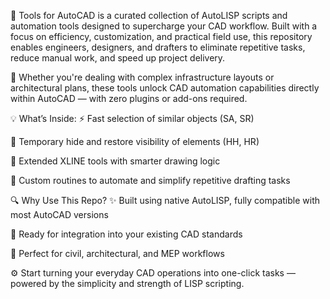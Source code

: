 🔧 Tools for AutoCAD is a curated collection of AutoLISP scripts and automation tools designed to supercharge your CAD workflow. Built with a focus on efficiency, customization, and practical field use, this repository enables engineers, designers, and drafters to eliminate repetitive tasks, reduce manual work, and speed up project delivery.

🧠 Whether you're dealing with complex infrastructure layouts or architectural plans, these tools unlock CAD automation capabilities directly within AutoCAD — with zero plugins or add-ons required.

💡 What’s Inside:
⚡ Fast selection of similar objects (SA, SR)

🫥 Temporary hide and restore visibility of elements (HH, HR)

📐 Extended XLINE tools with smarter drawing logic

🔁 Custom routines to automate and simplify repetitive drafting tasks

🔍 Why Use This Repo?
✨ Built using native AutoLISP, fully compatible with most AutoCAD versions

🧩 Ready for integration into your existing CAD standards

🚀 Perfect for civil, architectural, and MEP workflows

⚙️ Start turning your everyday CAD operations into one-click tasks — powered by the simplicity and strength of LISP scripting.

